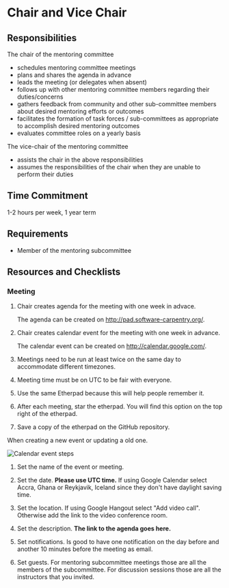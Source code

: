 # Chair and Vice Chair

## Responsibilities

The chair of the mentoring committee

- schedules mentoring committee meetings
- plans and shares the agenda in advance
- leads the meeting (or delegates when absent)
- follows up with other mentoring committee members regarding their duties/concerns
- gathers feedback from community and other sub-committee members about desired mentoring efforts or outcomes
- facilitates the formation of task forces / sub-committees as appropriate to accomplish desired mentoring outcomes
- evaluates committee roles on a yearly basis

The vice-chair of the mentoring committee

- assists the chair in the above responsibilities
- assumes the responsibilities of the chair when they are unable to perform their duties

## Time Commitment

1-2 hours per week, 1 year term

## Requirements

- Member of the mentoring subcommittee

## Resources and Checklists

### Meeting

1. Chair creates agenda for the meeting with one week in advace.

   The agenda can be created on http://pad.software-carpentry.org/.

2. Chair creates calendar event for the meeting with one week in advance.

   The calendar event can be created on http://calendar.google.com/.

1. Meetings need to be run at least twice on the same day to accommodate different timezones.

2. Meeting time must be on UTC to be fair with everyone.

1. Use the same Etherpad because this will help people remember it.

2. After each meeting, star the etherpad. You will find this option on the top
   right of the etherpad.

3. Save a copy of the etherpad on the GitHub repository.

When creating a new event or updating a old one.

![Calendar event steps](img/calendar-event.png)

1. Set the name of the event or meeting.

2. Set the date. **Please use UTC time.**
   If using Google Calendar select Accra, Ghana or Reykjavik, Iceland
   since they don't have daylight saving time.

3. Set the location.
   If using Google Hangout select "Add video call".
   Otherwise add the link to the video conference room.

4. Set the description.
   **The link to the agenda goes here.**

5. Set notifications.
   Is good to have one notification on the day before and another 10 minutes before the meeting
   as email.

6. Set guests.
   For mentoring subcommittee meetings those are all the members of the subcommittee.
   For discussion sessions those are all the instructors that you invited.

[repository]: https://github.com/swcarpentry/board/
[minutes-repository]: https://github.com/swcarpentry/board/tree/master/subcommittee/mentoring/

